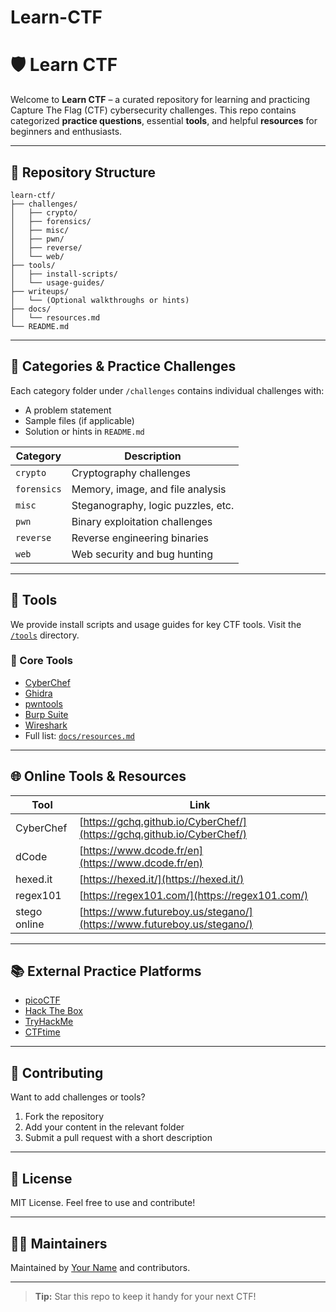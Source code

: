 # Learn-CTF
# 🛡️ Learn CTF

Welcome to **Learn CTF** – a curated repository for learning and practicing Capture The Flag (CTF) cybersecurity challenges. This repo contains categorized **practice questions**, essential **tools**, and helpful **resources** for beginners and enthusiasts.

---

## 📂 Repository Structure

```
learn-ctf/
├── challenges/
│   ├── crypto/
│   ├── forensics/
│   ├── misc/
│   ├── pwn/
│   ├── reverse/
│   └── web/
├── tools/
│   ├── install-scripts/
│   └── usage-guides/
├── writeups/
│   └── (Optional walkthroughs or hints)
├── docs/
│   └── resources.md
└── README.md
```

---

## 🧪 Categories & Practice Challenges

Each category folder under `/challenges` contains individual challenges with:
- A problem statement
- Sample files (if applicable)
- Solution or hints in `README.md`

| Category     | Description                    |
|--------------|--------------------------------|
| `crypto`     | Cryptography challenges        |
| `forensics`  | Memory, image, and file analysis |
| `misc`       | Steganography, logic puzzles, etc. |
| `pwn`        | Binary exploitation challenges |
| `reverse`    | Reverse engineering binaries   |
| `web`        | Web security and bug hunting   |

---

## 🔧 Tools

We provide install scripts and usage guides for key CTF tools. Visit the [`/tools`](tools/) directory.

### 🧰 Core Tools
- [CyberChef](https://gchq.github.io/CyberChef/)
- [Ghidra](https://ghidra-sre.org/)
- [pwntools](https://github.com/Gallopsled/pwntools)
- [Burp Suite](https://portswigger.net/burp)
- [Wireshark](https://www.wireshark.org/)
- Full list: [`docs/resources.md`](docs/resources.md)

---

## 🌐 Online Tools & Resources

| Tool | Link |
|------|------|
| CyberChef | [https://gchq.github.io/CyberChef/](https://gchq.github.io/CyberChef/) |
| dCode | [https://www.dcode.fr/en](https://www.dcode.fr/en) |
| hexed.it | [https://hexed.it/](https://hexed.it/) |
| regex101 | [https://regex101.com/](https://regex101.com/) |
| stego online | [https://www.futureboy.us/stegano/](https://www.futureboy.us/stegano/) |

---

## 📚 External Practice Platforms

- [picoCTF](https://picoctf.org/)
- [Hack The Box](https://www.hackthebox.com/)
- [TryHackMe](https://tryhackme.com/)
- [CTFtime](https://ctftime.org/)

---

## 🧠 Contributing

Want to add challenges or tools?

1. Fork the repository
2. Add your content in the relevant folder
3. Submit a pull request with a short description

---

## 📜 License

MIT License. Feel free to use and contribute!

---

## 🧑‍💻 Maintainers

Maintained by [Your Name](https://github.com/yourusername) and contributors.

---

> **Tip:** Star this repo to keep it handy for your next CTF!
